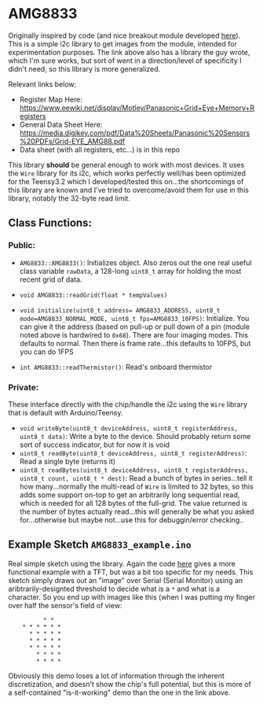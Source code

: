 # AMG8833

Originally inspired by code (and nice breakout module developed <a href="https://github.com/kriswiner/AMG8833" target="_blank">here</a>).  This is a simple i2c library to get images from the module, intended for experimentation purposes. The link above also has a library the guy wrote, which I'm sure works, but sort of went in a direction/level of specificity I didn't need, so this library is more generalized.

Relevant links below:

* Register Map Here: https://www.eewiki.net/display/Motley/Panasonic+Grid+Eye+Memory+Registers
* General Data Sheet Here: https://media.digikey.com/pdf/Data%20Sheets/Panasonic%20Sensors%20PDFs/Grid-EYE_AMG88.pdf
* Data sheet (with all registers, etc...) is in this repo

This library **should** be general enough to work with most devices. It uses the `Wire` library for its i2c, which works perfectly well/has been optimized for the Teensy3.2 which I developed/tested this on...the shortcomings of this library are known and I've tried to overcome/avoid them for use in this library, notably the 32-byte read limit.

## Class Functions:

### Public:

* `AMG8833::AMG8833()`:  Initializes object. Also zeros out the one real useful class variable `rawData`, a 128-long `uint8_t` array for holding the most recent grid of data.

* `void AMG8833::readGrid(float * tempValues)`

* `void initialize(uint8_t address= AMG8833_ADDRESS, uint8_t mode=AMG8833_NORMAL_MODE, uint8_t fps=AMG8833_10FPS)`:  Initialize. You can give it the address (based on pull-up or pull down of a pin (module noted above is hardwired to `0x68`). There are four imaging modes.  This defaults to normal.  Then there is frame rate...this defaults to 10FPS, but you can do 1FPS 

* `int AMG8833::readThermistor()`: Read's onboard thermistor


### Private:

These interface directly with the chip/handle the i2c using the `Wire` library that is default with Arduino/Teensy.  

* `void writeByte(uint8_t deviceAddress, uint8_t registerAddress, uint8_t data)`: Write a byte to the device. Should probably return some sort of success indicator, but for now it is void
* `uint8_t readByte(uint8_t deviceAddress, uint8_t registerAddress)`: Read a single byte (returns it)
* `uint8_t readBytes(uint8_t deviceAddress, uint8_t registerAddress, uint8_t count, uint8_t * dest)`: Read a bunch of bytes in series...tell it how many...normally the multi-read of `Wire` is limited to 32 bytes, so this adds some support on-top to get an arbitrarily long sequential read, which is needed for all 128 bytes of the full-grid. The value returned is the number of bytes actually read...this will generally be what you asked for...otherwise but maybe not...use this for debuggin/error checking..


## Example Sketch `AMG8833_example.ino`

Real simple sketch using the library.  Again the code  <a href="https://github.com/kriswiner/AMG8833" target="_blank">here</a> gives a more functional example with a TFT, but was a bit too specific for my needs. This sketch simply draws out an "image" over Serial (Serial Monitor) using an aribtrarily-designted threshold to decide what is a `*` and what is a ` ` character. So you end up with images like this (when I was putting my finger over half the sensor's field of view:

```
          * *   
    * * * * * * 
      * * * * * 
      * * * * * 
      * * * * * 
        * * * * 
        * * * * 
```

Obviously this demo loses a lot of information through the inherent discretization, and doesn't show the chip's full potential, but this is more of a self-contained "is-it-working" demo than the one in the link above.




